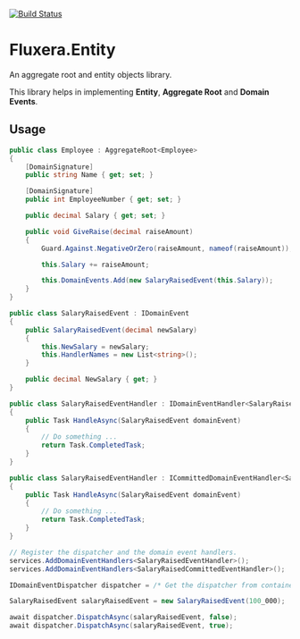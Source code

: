 [![Build Status](https://dev.azure.com/fluxera/Foundation/_apis/build/status/GitHub/fluxera.Fluxera.Entity?branchName=main)](https://dev.azure.com/fluxera/Foundation/_build/latest?definitionId=64&branchName=main)

# Fluxera.Entity
An aggregate root and entity objects library.

This library helps in implementing **Entity**, **Aggregate Root**  and **Domain Events**.

## Usage

```C#
public class Employee : AggregateRoot<Employee>
{
	[DomainSignature]
	public string Name { get; set; }

	[DomainSignature]
	public int EmployeeNumber { get; set; }

	public decimal Salary { get; set; }

	public void GiveRaise(decimal raiseAmount)
	{
		Guard.Against.NegativeOrZero(raiseAmount, nameof(raiseAmount));

		this.Salary += raiseAmount;

		this.DomainEvents.Add(new SalaryRaisedEvent(this.Salary));
	}
}
```

```C#
public class SalaryRaisedEvent : IDomainEvent
{
	public SalaryRaisedEvent(decimal newSalary)
	{
		this.NewSalary = newSalary;
		this.HandlerNames = new List<string>();
	}

	public decimal NewSalary { get; }
}
```

```C#
public class SalaryRaisedEventHandler : IDomainEventHandler<SalaryRaisedEvent>
{
	public Task HandleAsync(SalaryRaisedEvent domainEvent)
	{
		// Do something ...
		return Task.CompletedTask;
	}
}
```

```C#
public class SalaryRaisedEventHandler : ICommittedDomainEventHandler<SalaryRaisedEvent>
{
	public Task HandleAsync(SalaryRaisedEvent domainEvent)
	{
		// Do something ...
		return Task.CompletedTask;
	}
}
```

```C#
// Register the dispatcher and the domain event handlers.
services.AddDomainEventHandlers<SalaryRaisedEventHandler>();
services.AddDomainEventHandlers<SalaryRaisedCommittedEventHandler>();

IDomainEventDispatcher dispatcher = /* Get the dispatcher from container... */;

SalaryRaisedEvent salaryRaisedEvent = new SalaryRaisedEvent(100_000);

await dispatcher.DispatchAsync(salaryRaisedEvent, false);
await dispatcher.DispatchAsync(salaryRaisedEvent, true);
```
